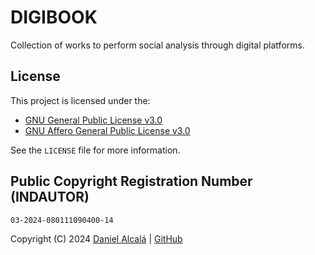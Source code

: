 # DIGIBOOK
Collection of works to perform social analysis through digital platforms.


## License

This project is licensed under the:

- [GNU General Public License v3.0](https://www.gnu.org/licenses/gpl-3.0.html)
- [GNU Affero General Public License v3.0](https://www.gnu.org/licenses/agpl-3.0.html)

See the `LICENSE` file for more information.


## Public Copyright Registration Number (INDAUTOR)

```Número de registro
03-2024-080111090400-14
```

Copyright (C) 2024 [Daniel Alcalá](https://www.linkedin.com/in/dna-py/) | [GitHub](https://github.com/dna-py/digibook)
